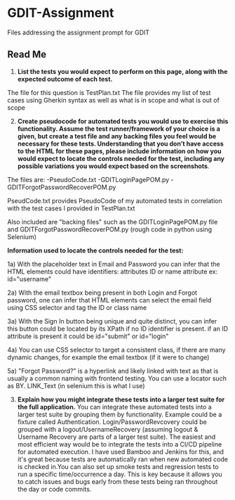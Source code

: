 # GDIT-Assignment
Files addressing the assignment prompt for GDIT

Read Me
-----------

1. **List the tests you would expect to perform on this page, along with the expected outcome of each test.**
   
The file for this question is TestPlan.txt
The file provides my list of test cases using Gherkin syntax as well as what is in scope and what is out of scope 


2. **Create pseudocode for automated tests you would use to exercise this functionality. Assume the test runner/framework of your choice is a given, but create a test file and any backing files you feel would be necessary for these tests. Understanding that you don’t have access to the HTML for these pages, please include information on how you would expect to locate the controls needed for the test, including any possible variations you would expect based on the screenshots**.
   
The files are:
-PseudoCode.txt 
-GDITLoginPagePOM.py 
-GDITForgotPasswordRecoverPOM.py

PseudCode.txt provides PseudoCode of my automated tests in correlation with the test cases I provided in TestPlan.txt

Also included are "backing files" such as the GDITLoginPagePOM.py file and GDITForgotPasswordRecoverPOM.py (rough code in python using Selenium)

**Information used to locate the controls needed for the test:**

1a) With the placeholder text in Email and Password you can infer that the HTML elements could have identifiers:
attributes ID or name attribute 
ex: id="username"

2a) With the email textbox being present in both Login and Forgot password, one can infer that HTML elements can select the email field using CSS selector and tag the ID or class name

3a) With the Sign In button being unique and quite distinct, you can infer this button could be located by its XPath if no ID identifier is present. 
if an ID attribute is present it could be id="submit" or id="login"

4a) You can use CSS selector to target a consistent class, if there are many dynamic changes, for example the email textbox (if it were to change)

5a) "Forgot Password?" is a hyperlink and likely linked with text as that is usually a common naming with frontend testing. You can use a locator such as BY. LINK_Text (in selenium this is what I use)

3. **Explain how you might integrate these tests into a larger test suite for the full application.**
You can integrate these automated tests into a larger test suite by grouping them by functionality. Example could be a fixture called Authentication. Login/PasswordRevcovery could be grouped with a logout/UsernameRecovery (assuming logout & Username Recovery are parts of a larger test suite). The easiest and most efficient way would be to integrate the tests into a CI/CD pipeline for automated execution. I have used Bamboo and Jenkins for this, and it's great because tests are automatically ran when new automated code is checked in.You can also set up smoke tests and regression tests to run a specific time/occurrence a day. This is key because it allows you to catch issues and bugs early from these tests being ran throughout the day or code commits.
